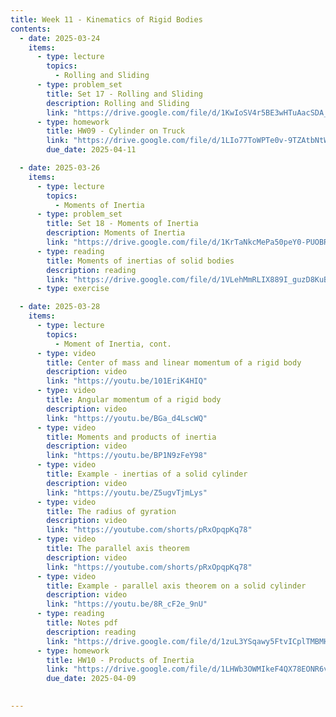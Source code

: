 ```yaml
---
title: Week 11 - Kinematics of Rigid Bodies
contents:
  - date: 2025-03-24
    items:
      - type: lecture
        topics:
          - Rolling and Sliding
      - type: problem_set
        title: Set 17 - Rolling and Sliding
        description: Rolling and Sliding
        link: "https://drive.google.com/file/d/1KwIoSV4r5BE3wHTuAacSDA_edLuWJ51w/view?usp=sharing"
      - type: homework
        title: HW09 - Cylinder on Truck
        link: "https://drive.google.com/file/d/1LIo77ToWPTe0v-9TZAtbNtWj-qZ_2WuG/view?usp=sharing"
        due_date: 2025-04-11

  - date: 2025-03-26
    items:
      - type: lecture
        topics:
          - Moments of Inertia
      - type: problem_set
        title: Set 18 - Moments of Inertia
        description: Moments of Inertia
        link: "https://drive.google.com/file/d/1KrTaNkcMePa50peY0-PUOBRNzSfpEStg/view?usp=sharing"
      - type: reading
        title: Moments of inertias of solid bodies
        description: reading
        link: "https://drive.google.com/file/d/1VLehMmRLIX889I_guzD8KuBhcXcyWkW_/view?usp=sharing"
      - type: exercise

  - date: 2025-03-28
    items:
      - type: lecture
        topics:
          - Moment of Inertia, cont.
      - type: video
        title: Center of mass and linear momentum of a rigid body
        description: video
        link: "https://youtu.be/101EriK4HIQ"
      - type: video
        title: Angular momentum of a rigid body
        description: video
        link: "https://youtu.be/BGa_d4LscWQ"
      - type: video
        title: Moments and products of inertia
        description: video
        link: "https://youtu.be/BP1N9zFeY98"
      - type: video
        title: Example - inertias of a solid cylinder
        description: video
        link: "https://youtu.be/Z5ugvTjmLys"
      - type: video
        title: The radius of gyration
        description: video
        link: "https://youtube.com/shorts/pRxOpqpKq78"
      - type: video
        title: The parallel axis theorem
        description: video
        link: "https://youtube.com/shorts/pRxOpqpKq78"
      - type: video
        title: Example - parallel axis theorem on a solid cylinder
        description: video
        link: "https://youtu.be/8R_cF2e_9nU"
      - type: reading
        title: Notes pdf
        description: reading
        link: "https://drive.google.com/file/d/1zuL3YSqawy5FtvICplTMBMHMxdpmpIBx/view?usp=sharing"
      - type: homework
        title: HW10 - Products of Inertia
        link: "https://drive.google.com/file/d/1LHWb3OWMIkeF4QX78EONR6v5vppMeuRO/view?usp=sharing"
        due_date: 2025-04-09
      

---
```

